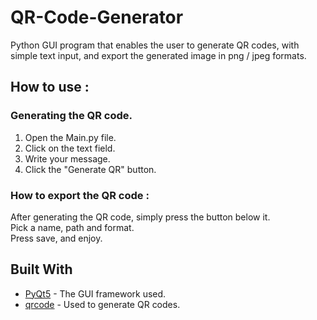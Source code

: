 # QR-Code-Generator
Python GUI program that enables the user to generate QR codes,
with simple text input, and export the generated image in png / jpeg formats.

## How to use :

### Generating the QR code.

1. Open the Main.py file.<br/>
2. Click on the text field.<br/>
3. Write your message.<br/>
4. Click the "Generate QR" button.

### How to export the QR code :

After generating the QR code, simply press the button below it.<br/>
Pick a name, path and format.<br/>
Press save, and enjoy.<br/>

## Built With

* [PyQt5](https://pypi.org/project/PyQt5/) - The GUI framework used.<br/>
* [qrcode](https://pypi.org/project/qrcode/) - Used to generate QR codes. 
